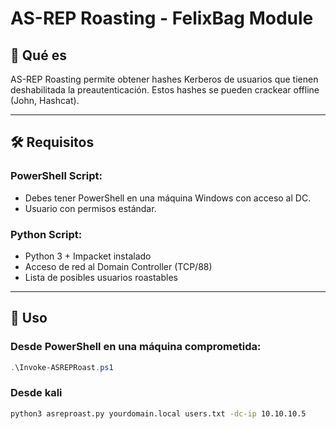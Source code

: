 # AS-REP Roasting - FelixBag Module

## 🧠 Qué es

AS-REP Roasting permite obtener hashes Kerberos de usuarios que tienen deshabilitada la preautenticación. Estos hashes se pueden crackear offline (John, Hashcat).

---

## 🛠️ Requisitos

### PowerShell Script:
- Debes tener PowerShell en una máquina Windows con acceso al DC.
- Usuario con permisos estándar.

### Python Script:
- Python 3 + Impacket instalado
- Acceso de red al Domain Controller (TCP/88)
- Lista de posibles usuarios roastables

---

## 🚀 Uso

### Desde PowerShell en una máquina comprometida:

```powershell
.\Invoke-ASREPRoast.ps1
```
### Desde kali

```bash
python3 asreproast.py yourdomain.local users.txt -dc-ip 10.10.10.5
```
